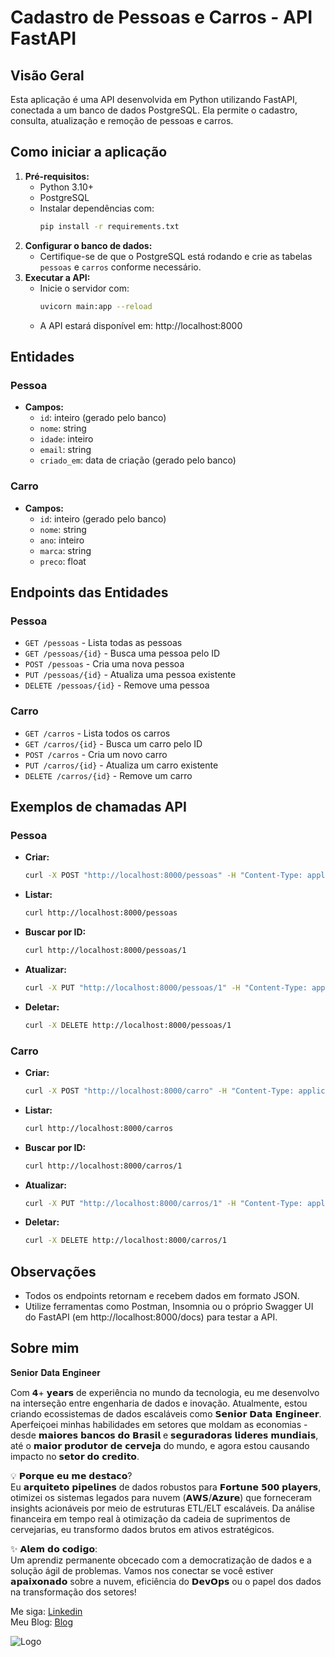 # Cadastro de Pessoas e Carros - API FastAPI

## Visão Geral
Esta aplicação é uma API desenvolvida em Python utilizando FastAPI, conectada a um banco de dados PostgreSQL. Ela permite o cadastro, consulta, atualização e remoção de pessoas e carros.

## Como iniciar a aplicação

1. **Pré-requisitos:**
   - Python 3.10+
   - PostgreSQL
   - Instalar dependências com:
     ```bash
     pip install -r requirements.txt
     ```
2. **Configurar o banco de dados:**
   - Certifique-se de que o PostgreSQL está rodando e crie as tabelas `pessoas` e `carros` conforme necessário.
3. **Executar a API:**
   - Inicie o servidor com:
     ```bash
     uvicorn main:app --reload
     ```
   - A API estará disponível em: http://localhost:8000

## Entidades

### Pessoa
- **Campos:**
  - `id`: inteiro (gerado pelo banco)
  - `nome`: string
  - `idade`: inteiro
  - `email`: string
  - `criado_em`: data de criação (gerado pelo banco)

### Carro
- **Campos:**
  - `id`: inteiro (gerado pelo banco)
  - `nome`: string
  - `ano`: inteiro
  - `marca`: string
  - `preco`: float

## Endpoints das Entidades

### Pessoa
- `GET /pessoas` - Lista todas as pessoas
- `GET /pessoas/{id}` - Busca uma pessoa pelo ID
- `POST /pessoas` - Cria uma nova pessoa
- `PUT /pessoas/{id}` - Atualiza uma pessoa existente
- `DELETE /pessoas/{id}` - Remove uma pessoa

### Carro
- `GET /carros` - Lista todos os carros
- `GET /carros/{id}` - Busca um carro pelo ID
- `POST /carros` - Cria um novo carro
- `PUT /carros/{id}` - Atualiza um carro existente
- `DELETE /carros/{id}` - Remove um carro

## Exemplos de chamadas API

### Pessoa
- **Criar:**
  ```bash
  curl -X POST "http://localhost:8000/pessoas" -H "Content-Type: application/json" -d '{"nome": "João", "idade": 30, "email": "joao@email.com"}'
  ```
- **Listar:**
  ```bash
  curl http://localhost:8000/pessoas
  ```
- **Buscar por ID:**
  ```bash
  curl http://localhost:8000/pessoas/1
  ```
- **Atualizar:**
  ```bash
  curl -X PUT "http://localhost:8000/pessoas/1" -H "Content-Type: application/json" -d '{"nome": "João Silva", "idade": 31, "email": "joao@email.com"}'
  ```
- **Deletar:**
  ```bash
  curl -X DELETE http://localhost:8000/pessoas/1
  ```

### Carro
- **Criar:**
  ```bash
  curl -X POST "http://localhost:8000/carro" -H "Content-Type: application/json" -d '{"nome": "Fusca", "ano": 1980, "marca": "Volkswagen", "preco": 15000.0}'
  ```
- **Listar:**
  ```bash
  curl http://localhost:8000/carros
  ```
- **Buscar por ID:**
  ```bash
  curl http://localhost:8000/carros/1
  ```
- **Atualizar:**
  ```bash
  curl -X PUT "http://localhost:8000/carros/1" -H "Content-Type: application/json" -d '{"nome": "Fusca", "ano": 1981, "marca": "Volkswagen", "preco": 16000.0}'
  ```
- **Deletar:**
  ```bash
  curl -X DELETE http://localhost:8000/carros/1
  ```

## Observações
- Todos os endpoints retornam e recebem dados em formato JSON.
- Utilize ferramentas como Postman, Insomnia ou o próprio Swagger UI do FastAPI (em http://localhost:8000/docs) para testar a API.


## Sobre mim
𝐒𝐞𝐧𝐢𝐨𝐫 𝐃𝐚𝐭𝐚 𝐄𝐧𝐠𝐢𝐧𝐞𝐞𝐫

Com 𝟰+ 𝘆𝗲𝗮𝗿𝘀 de experiência no mundo da tecnologia, eu me desenvolvo na interseção entre engenharia de dados e inovação. Atualmente, estou criando ecossistemas de dados escaláveis como 𝗦𝗲𝗻𝗶𝗼𝗿 𝗗𝗮𝘁𝗮 𝗘𝗻𝗴𝗶𝗻𝗲𝗲𝗿. Aperfeiçoei minhas habilidades em setores que moldam as economias - desde 𝗺𝗮𝗶𝗼𝗿𝗲𝘀 𝗯𝗮𝗻𝗰𝗼𝘀 𝗱𝗼 𝗕𝗿𝗮𝘀𝗶𝗹 e 𝘀𝗲𝗴𝘂𝗿𝗮𝗱𝗼𝗿𝗮𝘀 𝗹𝗶𝗱𝗲𝗿𝗲𝘀 𝗺𝘂𝗻𝗱𝗶𝗮𝗶𝘀, até o 𝗺𝗮𝗶𝗼𝗿 𝗽𝗿𝗼𝗱𝘂𝘁𝗼𝗿 𝗱𝗲 𝗰𝗲𝗿𝘃𝗲𝗷𝗮 do mundo, e agora estou causando impacto no 𝘀𝗲𝘁𝗼𝗿 𝗱𝗼 𝗰𝗿𝗲𝗱𝗶𝘁𝗼. 

💡 𝗣𝗼𝗿𝗾𝘂𝗲 𝗲𝘂 𝗺𝗲 𝗱𝗲𝘀𝘁𝗮𝗰𝗼? \
Eu 𝗮𝗿𝗾𝘂𝗶𝘁𝗲𝘁𝗼 𝗽𝗶𝗽𝗲𝗹𝗶𝗻𝗲𝘀 de dados robustos para 𝗙𝗼𝗿𝘁𝘂𝗻𝗲 𝟱𝟬𝟬 𝗽𝗹𝗮𝘆𝗲𝗿𝘀, otimizei os sistemas legados para nuvem (𝗔𝗪𝗦/𝗔𝘇𝘂𝗿𝗲) que forneceram insights acionáveis por meio de estruturas ETL/ELT escaláveis. Da análise financeira em tempo real à otimização da cadeia de suprimentos de cervejarias, eu transformo dados brutos em ativos estratégicos. 

✨ 𝗔𝗹𝗲𝗺 𝗱𝗼 𝗰𝗼𝗱𝗶𝗴𝗼: \
Um aprendiz permanente obcecado com a democratização de dados e a solução ágil de problemas. Vamos nos conectar se você estiver 𝗮𝗽𝗮𝗶𝘅𝗼𝗻𝗮𝗱𝗼 sobre a nuvem, eficiência do 𝗗𝗲𝘃𝗢𝗽𝘀 ou o papel dos dados na transformação dos setores!

Me siga: [Linkedin](https://www.linkedin.com/in/marllonzuc/) \
Meu Blog: [Blog](https://datatrends.me/)


![Logo](https://media.licdn.com/dms/image/v2/D4D03AQEFlFTNmApBhQ/profile-displayphoto-shrink_800_800/B4DZbt9iTrHsAc-/0/1747749054334?e=1753315200&v=beta&t=VfBvrDxLmoAYccE0DW63MbSLz_ao9Xp_HQAfcyP7-og)

